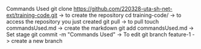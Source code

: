 Commands Used
git clone https://github.com/220328-uta-sh-net-ext/training-code.git -> to create the repository
cd training-code/ -> to access the repository you just created
git pull -> to pull
touch commandsUsed.md -> create the markdown
git add commandsUsed.md -> Set stage
git commit -m "Commands Used" -> To edit
git branch feature-1 -> create a new branch
